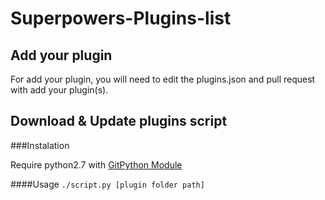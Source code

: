 # Superpowers-Plugins-list

## Add your plugin

For add your plugin, you will need to edit the plugins.json and pull request with add your plugin(s). 



## Download & Update plugins script

###Instalation

Require python2.7 with [GitPython Module](http://gitpython.readthedocs.org/en/latest/)

####Usage
`./script.py [plugin folder path]`




